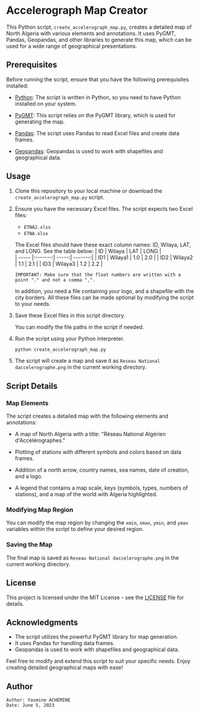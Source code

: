 # Accelerograph Map Creator

This Python script, `create_accelerograph_map.py`, creates a detailed map of North Algeria with various elements and annotations. It uses PyGMT, Pandas, Geopandas, and other libraries to generate this map, which can be used for a wide range of geographical presentations.

## Prerequisites

Before running the script, ensure that you have the following prerequisites installed:

- [Python](https://www.python.org/): The script is written in Python, so you need to have Python installed on your system.

- [PyGMT](https://www.pygmt.org/latest/): This script relies on the PyGMT library, which is used for generating the map.

- [Pandas](https://pandas.pydata.org/): The script uses Pandas to read Excel files and create data frames.

- [Geopandas](https://geopandas.org/en/stable/): Geopandas is used to work with shapefiles and geographical data.

## Usage

1. Clone this repository to your local machine or download the `create_accelerograph_map.py` script.

2. Ensure you have the necessary Excel files. The script expects two Excel files:
   - `ETNA2.xlsx`
   - `ETNA.xlsx`

   The Excel files should have these exact column names: ID, Wilaya, LAT, and LONG. See the table below:
   | ID    | Wilaya  | LAT   |   LONG  |     
   | ----- |:-------:| -----:| -------:|
   | ID1   | Wilaya1 | 1.0   |   2.0   |
   | ID2   | Wilaya2 | 1.1   |   2.1   |
   | ID3   | Wilaya3 | 1.2   |   2.2   |

   `IMPORTANT: Make sure that the float numbers are written with a point "." and not a comma ",".`

   In addition, you need a file containing your logo, and a shapefile with the city borders. All these files can be made optional by modifying the script to your needs.

4. Save these Excel files in this script directory.

   You can modify the  file paths in the script if needed.

5. Run the script using your Python interpreter.

   ```bash
   python create_accelerograph_map.py
   ```

6. The script will create a map and save it as `Reseau National daccelerographe.png` in the current working directory.

## Script Details

### Map Elements

The script creates a detailed map with the following elements and annotations:

- A map of North Algeria with a title: "Réseau National Algérien d'Accélérographes."

- Plotting of stations with different symbols and colors based on data frames.

- Addition of a north arrow, country names, sea names, date of creation, and a logo.

- A legend that contains a map scale, keys (symbols, types, numbers of stations), and a map of the world with Algeria highlighted.

### Modifying Map Region

You can modify the map region by changing the `xmin`, `xmax`, `ymin`, and `ymax` variables within the script to define your desired region.

### Saving the Map

The final map is saved as `Reseau National daccelerographe.png` in the current working directory.


## License

This project is licensed under the MIT License - see the [LICENSE](../LICENSE.md) file for details.

## Acknowledgments

- The script utilizes the powerful PyGMT library for map generation.
- It uses Pandas for handling data frames.
- Geopandas is used to work with shapefiles and geographical data.

Feel free to modify and extend this script to suit your specific needs. Enjoy creating detailed geographical maps with ease!

## Author
    Author: Yasmine ACHEMINE
    Date: June 5, 2023
